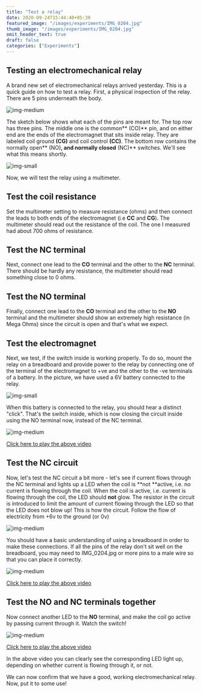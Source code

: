 ```yaml
---
title: "Test a relay"
date: 2020-09-24T15:44:40+05:30
featured_image: "/images/experiments/IMG_0204.jpg"
thumb_image: "/images/experiments/IMG_0204.jpg"
omit_header_text: true
draft: false
categories: ["Experiments"]
---
```


## Testing an electromechanical relay

A brand new set of electromechanical relays arrived yesterday. This is a quick guide on how to test a relay. First, a physical inspection of the relay. There are 5 pins underneath the body. 

![img-medium](/images/experiments/IMG_0204.jpg) 

The sketch below shows what each of the pins are meant for. The top row has three pins. The middle one is the common** (CO)** pin, and on either end are the ends of the electromagnet that sits inside relay. They are labeled coil ground **(CG)** and coil control **(CC)**. The bottom row contains the normally open** (NO)**, and normally closed** (NC)** switches. We'll see what this means shortly. 

![img-small](/images/experiments/electromechanical_relay.png) 

Now, we will test the relay using a multimeter. 

## Test the coil resistance

Set the multimeter setting to measure resistance (ohms) and then connect the leads to both ends of the electromagnet (i.e **CC** and **CG**). The multimeter should read out the resistance of the coil. The one I measured had about 700 ohms of resistance. 

## Test the NC terminal 

Next, connect one lead to the **CO** terminal and the other to the **NC** terminal. There should be hardly any resistance, the multimeter should read something close to 0 ohms. 

## Test the NO terminal

Finally, connect one lead to the **CO** terminal and the other to the **NO** terminal and the multimeter should show an extremely high resistance (in Mega Ohms) since the circuit is open and that's what we expect. 

## Test the electromagnet

Next, we test, if the switch inside is working properly. To do so, mount the relay on a breadboard and provide power to the relay by connecting one of the terminal of the electromagnet to +ve and the other to the -ve terminals of a battery. In the picture, we have used a 6V battery connected to the relay. 

![img-small](/images/experiments/IMG_0216.jpg) 

When this battery is connected to the relay, you should hear a distinct "click". That's the switch inside, which is now closing the circuit inside using the NO terminal now, instead of the NC terminal. 

![img-medium](http://img.youtube.com/vi/O1D_vd-mFJ4/0.jpg)

[Click here to play the above video](https://youtu.be/O1D_vd-mFJ4) 

## Test the NC circuit

Now, let's test the NC circuit a bit more - let's see if current flows through the NC terminal and lights up a LED when the coil is **not **active, i.e. no current is flowing through the coil. When the coil is active, i.e. current is flowing through the coil, the LED should **not** glow. The resistor in the circuit is introduced to limit the amount of current flowing through the LED so that the LED does not blow up! This is how the circuit. Follow the flow of electricity from +6v to the ground (or 0v) 

![img-medium](/images/experiments/relay_test.png) 

You should have a basic understanding of using a breadboard in order to make these connections. If all the pins of the relay don't sit well on the breadboard, you may need to IMG_0204.jpg or more pins to a male wire so that you can place it correctly. 

![img-medium](http://img.youtube.com/vi/KfXIqXPK_50/0.jpg)

[Click here to play the above video](https://youtu.be/KfXIqXPK_50) 


## Test the NO and NC terminals together 

Now connect another LED to the **NO** terminal, and make the coil go active by passing current through it. Watch the switch! 

![img-medium](http://img.youtube.com/vi/ac0B3ilFwkk/0.jpg)

[Click here to play the above video](https://youtu.be/ac0B3ilFwkk) 

In the above video you can clearly see the corresponding LED light up, depending on whether current is flowing through it, or not. 

We can now confirm that we have a good, working electromechanical relay. Now, put it to some use!